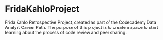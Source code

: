 # FridaKahloProject
Frida Kahlo Retrospective Project, created as part of the Codecademy Data Analyst Career Path.
The purpose of this project is to create a space to start learning about the process of code review and peer sharing.
